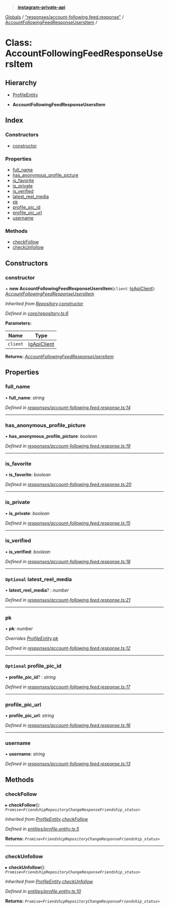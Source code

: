 > **[instagram-private-api](../README.md)**

[Globals](../README.md) / ["responses/account-following.feed.response"](../modules/_responses_account_following_feed_response_.md) / [AccountFollowingFeedResponseUsersItem](_responses_account_following_feed_response_.accountfollowingfeedresponseusersitem.md) /

# Class: AccountFollowingFeedResponseUsersItem

## Hierarchy

  * [ProfileEntity](_entities_profile_entity_.profileentity.md)

  * **AccountFollowingFeedResponseUsersItem**

## Index

### Constructors

* [constructor](_responses_account_following_feed_response_.accountfollowingfeedresponseusersitem.md#constructor)

### Properties

* [full_name](_responses_account_following_feed_response_.accountfollowingfeedresponseusersitem.md#full_name)
* [has_anonymous_profile_picture](_responses_account_following_feed_response_.accountfollowingfeedresponseusersitem.md#has_anonymous_profile_picture)
* [is_favorite](_responses_account_following_feed_response_.accountfollowingfeedresponseusersitem.md#is_favorite)
* [is_private](_responses_account_following_feed_response_.accountfollowingfeedresponseusersitem.md#is_private)
* [is_verified](_responses_account_following_feed_response_.accountfollowingfeedresponseusersitem.md#is_verified)
* [latest_reel_media](_responses_account_following_feed_response_.accountfollowingfeedresponseusersitem.md#optional-latest_reel_media)
* [pk](_responses_account_following_feed_response_.accountfollowingfeedresponseusersitem.md#pk)
* [profile_pic_id](_responses_account_following_feed_response_.accountfollowingfeedresponseusersitem.md#optional-profile_pic_id)
* [profile_pic_url](_responses_account_following_feed_response_.accountfollowingfeedresponseusersitem.md#profile_pic_url)
* [username](_responses_account_following_feed_response_.accountfollowingfeedresponseusersitem.md#username)

### Methods

* [checkFollow](_responses_account_following_feed_response_.accountfollowingfeedresponseusersitem.md#checkfollow)
* [checkUnfollow](_responses_account_following_feed_response_.accountfollowingfeedresponseusersitem.md#checkunfollow)

## Constructors

###  constructor

\+ **new AccountFollowingFeedResponseUsersItem**(`client`: [IgApiClient](_core_client_.igapiclient.md)): *[AccountFollowingFeedResponseUsersItem](_responses_account_following_feed_response_.accountfollowingfeedresponseusersitem.md)*

*Inherited from [Repository](_core_repository_.repository.md).[constructor](_core_repository_.repository.md#constructor)*

*Defined in [core/repository.ts:6](https://github.com/dilame/instagram-private-api/blob/3e16058/src/core/repository.ts#L6)*

**Parameters:**

Name | Type |
------ | ------ |
`client` | [IgApiClient](_core_client_.igapiclient.md) |

**Returns:** *[AccountFollowingFeedResponseUsersItem](_responses_account_following_feed_response_.accountfollowingfeedresponseusersitem.md)*

## Properties

###  full_name

• **full_name**: *string*

*Defined in [responses/account-following.feed.response.ts:14](https://github.com/dilame/instagram-private-api/blob/3e16058/src/responses/account-following.feed.response.ts#L14)*

___

###  has_anonymous_profile_picture

• **has_anonymous_profile_picture**: *boolean*

*Defined in [responses/account-following.feed.response.ts:19](https://github.com/dilame/instagram-private-api/blob/3e16058/src/responses/account-following.feed.response.ts#L19)*

___

###  is_favorite

• **is_favorite**: *boolean*

*Defined in [responses/account-following.feed.response.ts:20](https://github.com/dilame/instagram-private-api/blob/3e16058/src/responses/account-following.feed.response.ts#L20)*

___

###  is_private

• **is_private**: *boolean*

*Defined in [responses/account-following.feed.response.ts:15](https://github.com/dilame/instagram-private-api/blob/3e16058/src/responses/account-following.feed.response.ts#L15)*

___

###  is_verified

• **is_verified**: *boolean*

*Defined in [responses/account-following.feed.response.ts:18](https://github.com/dilame/instagram-private-api/blob/3e16058/src/responses/account-following.feed.response.ts#L18)*

___

### `Optional` latest_reel_media

• **latest_reel_media**? : *number*

*Defined in [responses/account-following.feed.response.ts:21](https://github.com/dilame/instagram-private-api/blob/3e16058/src/responses/account-following.feed.response.ts#L21)*

___

###  pk

• **pk**: *number*

*Overrides [ProfileEntity](_entities_profile_entity_.profileentity.md).[pk](_entities_profile_entity_.profileentity.md#pk)*

*Defined in [responses/account-following.feed.response.ts:12](https://github.com/dilame/instagram-private-api/blob/3e16058/src/responses/account-following.feed.response.ts#L12)*

___

### `Optional` profile_pic_id

• **profile_pic_id**? : *string*

*Defined in [responses/account-following.feed.response.ts:17](https://github.com/dilame/instagram-private-api/blob/3e16058/src/responses/account-following.feed.response.ts#L17)*

___

###  profile_pic_url

• **profile_pic_url**: *string*

*Defined in [responses/account-following.feed.response.ts:16](https://github.com/dilame/instagram-private-api/blob/3e16058/src/responses/account-following.feed.response.ts#L16)*

___

###  username

• **username**: *string*

*Defined in [responses/account-following.feed.response.ts:13](https://github.com/dilame/instagram-private-api/blob/3e16058/src/responses/account-following.feed.response.ts#L13)*

## Methods

###  checkFollow

▸ **checkFollow**(): *`Promise<FriendshipRepositoryChangeResponseFriendship_status>`*

*Inherited from [ProfileEntity](_entities_profile_entity_.profileentity.md).[checkFollow](_entities_profile_entity_.profileentity.md#checkfollow)*

*Defined in [entities/profile.entity.ts:5](https://github.com/dilame/instagram-private-api/blob/3e16058/src/entities/profile.entity.ts#L5)*

**Returns:** *`Promise<FriendshipRepositoryChangeResponseFriendship_status>`*

___

###  checkUnfollow

▸ **checkUnfollow**(): *`Promise<FriendshipRepositoryChangeResponseFriendship_status>`*

*Inherited from [ProfileEntity](_entities_profile_entity_.profileentity.md).[checkUnfollow](_entities_profile_entity_.profileentity.md#checkunfollow)*

*Defined in [entities/profile.entity.ts:10](https://github.com/dilame/instagram-private-api/blob/3e16058/src/entities/profile.entity.ts#L10)*

**Returns:** *`Promise<FriendshipRepositoryChangeResponseFriendship_status>`*